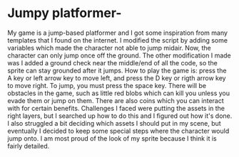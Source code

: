 # Jumpy platformer-
My game is a jump-based platformer and I got some inspiration from many templates that I found on the internet. I modified the script by adding some variables which made the character not able to jump midair. Now, the character can only jump once off the ground. The other modification I made was I added a ground check near the middle/end of all the code, so the sprite can stay grounded after it jumps. How to play the game is: press the A key or left arrow key to move left, and press the D key or rigth arrow key to move right. To jump, you must press the space key. There will be obstacles in the game, such as little red blobs which can kill you unless you evade them or jump on them. There are also coins which you can interact with for certain benefits. Challenges I faced were putting the assets in the right layers, but I searched up how to do this and I figured out how it's done. I also struggled a bit deciding which assets I should put in my scene, but eventually I decided to keep some special steps where the character would jump onto. I am most proud of the look of my sprite because I think it is fairly detailed. 
